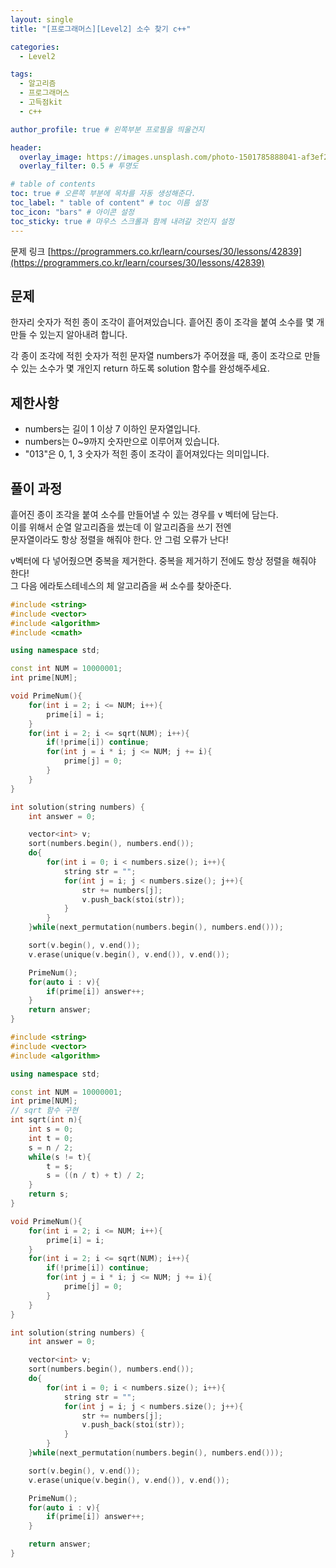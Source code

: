 ```yaml
---
layout: single
title: "[프로그래머스][Level2] 소수 찾기 c++"

categories:
  - Level2

tags:
  - 알고리즘
  - 프로그래머스
  - 고득점kit
  - c++

author_profile: true # 왼쪽부분 프로필을 띄울건지

header:
  overlay_image: https://images.unsplash.com/photo-1501785888041-af3ef285b470?ixlib=rb-1.2.1&ixid=eyJhcHBfaWQiOjEyMDd9&auto=format&fit=crop&w=1350&q=80
  overlay_filter: 0.5 # 투명도

# table of contents
toc: true # 오른쪽 부분에 목차를 자동 생성해준다.
toc_label: " table of content" # toc 이름 설정
toc_icon: "bars" # 아이콘 설정
toc_sticky: true # 마우스 스크롤과 함께 내려갈 것인지 설정
---
```


문제 링크 [https://programmers.co.kr/learn/courses/30/lessons/42839](https://programmers.co.kr/learn/courses/30/lessons/42839)

## 문제

한자리 숫자가 적힌 종이 조각이 흩어져있습니다. 흩어진 종이 조각을 붙여 소수를 몇 개 만들 수 있는지 알아내려 합니다.

각 종이 조각에 적힌 숫자가 적힌 문자열 numbers가 주어졌을 때, 종이 조각으로 만들 수 있는 소수가 몇 개인지 return 하도록 solution 함수를 완성해주세요.

## 제한사항

- numbers는 길이 1 이상 7 이하인 문자열입니다.
- numbers는 0~9까지 숫자만으로 이루어져 있습니다.
- "013"은 0, 1, 3 숫자가 적힌 종이 조각이 흩어져있다는 의미입니다.

## 풀이 과정

흩어진 종이 조각을 붙여 소수를 만들어낼 수 있는 경우를 v 벡터에 담는다.  
이를 위해서 순열 알고리즘을 썼는데 이 알고리즘을 쓰기 전엔  
문자열이라도 항상 정렬을 해줘야 한다. 안 그럼 오류가 난다!

v벡터에 다 넣어줬으면 중복을 제거한다. 중복을 제거하기 전에도 항상 정렬을 해줘야 한다!  
그 다음 에라토스테네스의 체 알고리즘을 써 소수를 찾아준다.

```c++
#include <string>
#include <vector>
#include <algorithm>
#include <cmath>

using namespace std;

const int NUM = 10000001;
int prime[NUM];

void PrimeNum(){
    for(int i = 2; i <= NUM; i++){
        prime[i] = i;
    }
    for(int i = 2; i <= sqrt(NUM); i++){
        if(!prime[i]) continue;
        for(int j = i * i; j <= NUM; j += i){
            prime[j] = 0;
        }
    }
}

int solution(string numbers) {
    int answer = 0;

    vector<int> v;
    sort(numbers.begin(), numbers.end());
    do{
        for(int i = 0; i < numbers.size(); i++){
            string str = "";
            for(int j = i; j < numbers.size(); j++){
                str += numbers[j];
                v.push_back(stoi(str));
            }
        }
    }while(next_permutation(numbers.begin(), numbers.end()));

    sort(v.begin(), v.end());
    v.erase(unique(v.begin(), v.end()), v.end());

    PrimeNum();
    for(auto i : v){
        if(prime[i]) answer++;
    }
    return answer;
}
```

```c++
#include <string>
#include <vector>
#include <algorithm>

using namespace std;

const int NUM = 10000001;
int prime[NUM];
// sqrt 함수 구현
int sqrt(int n){
    int s = 0;
    int t = 0;
    s = n / 2;
    while(s != t){
        t = s;
        s = ((n / t) + t) / 2;
    }
    return s;
}

void PrimeNum(){
    for(int i = 2; i <= NUM; i++){
        prime[i] = i;
    }
    for(int i = 2; i <= sqrt(NUM); i++){
        if(!prime[i]) continue;
        for(int j = i * i; j <= NUM; j += i){
            prime[j] = 0;
        }
    }
}

int solution(string numbers) {
    int answer = 0;

    vector<int> v;
    sort(numbers.begin(), numbers.end());
    do{
        for(int i = 0; i < numbers.size(); i++){
            string str = "";
            for(int j = i; j < numbers.size(); j++){
                str += numbers[j];
                v.push_back(stoi(str));
            }
        }
    }while(next_permutation(numbers.begin(), numbers.end()));

    sort(v.begin(), v.end());
    v.erase(unique(v.begin(), v.end()), v.end());

    PrimeNum();
    for(auto i : v){
        if(prime[i]) answer++;
    }

    return answer;
}
```
